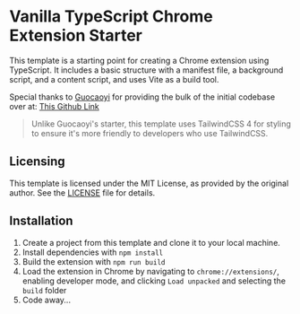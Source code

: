 # Vanilla TypeScript Chrome Extension Starter

This template is a starting point for creating a Chrome extension using TypeScript. It includes a basic structure with a manifest file, a background script, and a content script, and uses Vite as a build tool.

Special thanks to [Guocaoyi](https://github.com/guocaoyi) for providing the bulk of the initial codebase over at: [This Github Link](https://github.com/guocaoyi/create-chrome-ext/tree/main/template-vanilla-ts)

> Unlike Guocaoyi's starter, this template uses TailwindCSS 4 for styling to ensure it's more friendly to developers who use TailwindCSS.

## Licensing

This template is licensed under the MIT License, as provided by the original author. See the [LICENSE](LICENSE) file for details.

## Installation

1. Create a project from this template and clone it to your local machine.
2. Install dependencies with `npm install`
3. Build the extension with `npm run build`
4. Load the extension in Chrome by navigating to `chrome://extensions/`, enabling developer mode, and clicking `Load unpacked` and selecting the `build` folder
5. Code away...
